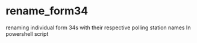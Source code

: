 # rename_form34
renaming individual form 34s with their respective polling station names
In powershell script
